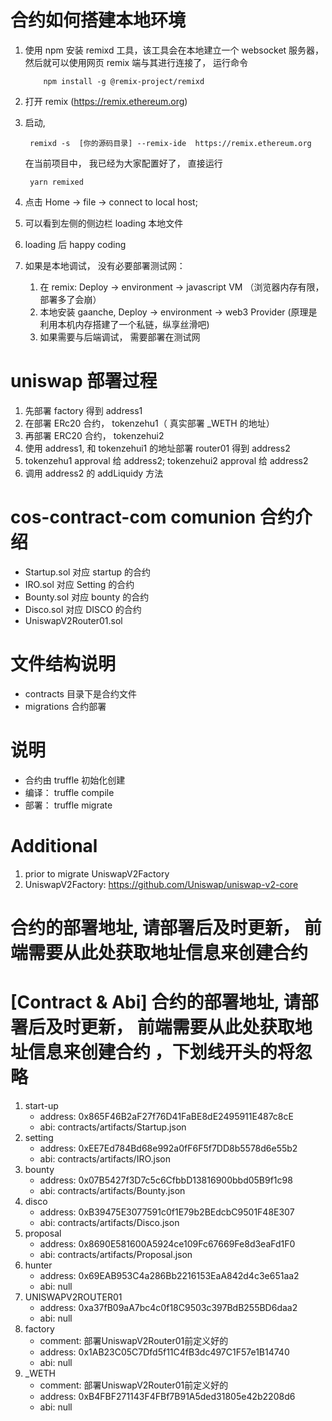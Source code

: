 <!--
 * @Author: Zehui
 * @Date: 2020-07-11 23:56:36
 * @LastEditors  : Please set LastEditors
 * @Description: readme
-->

# 合约如何搭建本地环境

1. 使用 npm 安装 remixd 工具，该工具会在本地建立一个 websocket 服务器，然后就可以使用网页 remix 端与其进行连接了， 运行命令
   ```
       npm install -g @remix-project/remixd
   ```
2. 打开 remix (https://remix.ethereum.org)
3. 启动,

   ```
    remixd -s  [你的源码目录] --remix-ide  https://remix.ethereum.org
   ```

   在当前项目中， 我已经为大家配置好了， 直接运行

   ```
    yarn remixed
   ```

4. 点击 Home -> file -> connect to local host;
5. 可以看到左侧的侧边栏 loading 本地文件
6. loading 后 happy coding
7. 如果是本地调试， 没有必要部署测试网：
   1. 在 remix: Deploy -> environment -> javascript VM （浏览器内存有限， 部署多了会崩）
   2. 本地安装 gaanche, Deploy -> environment -> web3 Provider (原理是利用本机内存搭建了一个私链，纵享丝滑吧)
   3. 如果需要与后端调试， 需要部署在测试网

# uniswap 部署过程

1. 先部署 factory 得到 address1
2. 在部署 ERc20 合约， tokenzehu1（ 真实部署 \_WETH 的地址）
3. 再部署 ERC20 合约， tokenzehui2
4. 使用 address1, 和 tokenzehui1 的地址部署 router01 得到 address2
5. tokenzehu1 approval 给 address2; tokenzehui2 approval 给 address2
6. 调用 address2 的 addLiquidy 方法

# cos-contract-com comunion 合约介绍

- Startup.sol 对应 startup 的合约
- IRO.sol 对应 Setting 的合约
- Bounty.sol 对应 bounty 的合约
- Disco.sol 对应 DISCO 的合约
- UniswapV2Router01.sol

# 文件结构说明

- contracts 目录下是合约文件
- migrations 合约部署

# 说明

- 合约由 truffle 初始化创建
- 编译： truffle compile
- 部署： truffle migrate

# Additional

1. prior to migrate UniswapV2Factory
2. UniswapV2Factory: https://github.com/Uniswap/uniswap-v2-core

# 合约的部署地址, 请部署后及时更新， 前端需要从此处获取地址信息来创建合约

# [Contract & Abi] 合约的部署地址, 请部署后及时更新， 前端需要从此处获取地址信息来创建合约 ，下划线开头的将忽略
1. start-up 
   - address: 0x865F46B2aF27f76D41FaBE8dE2495911E487c8cE
   - abi: contracts/artifacts/Startup.json
2. setting 
   - address: 0xEE7Ed784Bd68e992a0fF6F5f7DD8b5578d6e55b2
   - abi: contracts/artifacts/IRO.json
3. bounty
   - address: 0x07B5427f3D7c5c6CfbbD13816900bbd05B9f1c98
   - abi: contracts/artifacts/Bounty.json
4. disco
   - address: 0xB39475E3077591c0f1E79b2BEdcbC9501F48E307
   - abi: contracts/artifacts/Disco.json
5. proposal
   - address: 0x8690E581600A5924ce109Fc67669Fe8d3eaFd1F0
   - abi: contracts/artifacts/Proposal.json
6. hunter
   - address: 0x69EAB953C4a286Bb2216153EaA842d4c3e651aa2
   - abi: null
7. UNISWAPV2ROUTER01
   - address: 0xa37fB09aA7bc4c0f18C9503c397BdB255BD6daa2
   - abi: null
8. factory
   - comment: 部署UniswapV2Router01前定义好的
   - address: 0x1AB23C05C7Dfd5f11C4fB3dc497C1F57e1B14740
   - abi: null
9. _WETH
   - comment: 部署UniswapV2Router01前定义好的
   - address: 0xB4FBF271143F4FBf7B91A5ded31805e42b2208d6
   - abi: null

   

